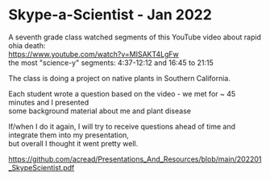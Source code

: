 # Skype-a-Scientist - Jan 2022

A seventh grade class watched segments of this YouTube video about rapid ohia death: \
https://www.youtube.com/watch?v=MISAKT4LgFw \
the most "science-y" segments:  4:37-12:12 and 16:45 to 21:15

The class is doing a project on native plants in Southern California.

Each student wrote a question based on the video - we met for ~ 45 minutes and I presented \
some background material about me and plant disease

If/when I do it again, I will try to receive questions ahead of time and integrate them into my presentation, \
but overall I thought it went pretty well.

https://github.com/acread/Presentations_And_Resources/blob/main/202201_SkypeScientist.pdf

